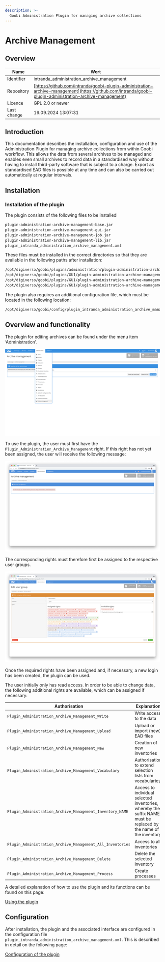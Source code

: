 ```yaml
---
description: >-
  Goobi Administration Plugin for managing archive collections
---
```


# Archive Management

## Overview

Name                     | Wert
-------------------------|-----------
Identifier               | intranda_administration_archive_management
Repository               | [https://github.com/intranda/goobi-plugin-administration-archive-management](https://github.com/intranda/goobi-plugin-administration-archive-management)
Licence              | GPL 2.0 or newer 
Last change    | 16.09.2024 13:07:31


## Introduction
This documentation describes the installation, configuration and use of the Administration Plugin for managing archive collections from within Goobi workflow. This allows the data from several archives to be managed and enables even small archives to record data in a standardised way without having to install third-party software that is subject to a charge. Export as standardised EAD files is possible at any time and can also be carried out automatically at regular intervals.

## Installation

### Installation of the plugin
The plugin consists of the following files to be installed

```bash
plugin-administration-archive-management-base.jar
plugin-administration-archive-management-gui.jar
plugin-administration-archive-management-job.jar
plugin-administration-archive-management-lib.jar
plugin_intranda_administration_archive_management.xml
```

These files must be installed in the correct directories so that they are available in the following paths after installation:

```bash
/opt/digiverso/goobi/plugins/administration/plugin-administration-archive-management-base.jar
/opt/digiverso/goobi/plugins/GUI/plugin-administration-archive-management-gui.jar
/opt/digiverso/goobi/plugins/GUI/plugin-administration-archive-management-job.jar
/opt/digiverso/goobi/plugins/GUI/plugin-administration-archive-management-lib.jar
```

The plugin also requires an additional configuration file, which must be located in the following location:

```bash
/opt/digiverso/goobi/config/plugin_intranda_administration_archive_management.xml
```

## Overview and functionality
The plugin for editing archives can be found under the menu item ‘Administration’.

![Entering the plugin](images/goobi-plugin-administration-archive-management_screen03_en.png)

To use the plugin, the user must first have the `Plugin_Administration_Archive_Management` right. If this right has not yet been assigned, the user will receive the following message:

![Reference to missing user rights](images/goobi-plugin-administration-archive-management_screen01_en.png)

The corresponding rights must therefore first be assigned to the respective user groups.

![Assignment of the required user rights](images/goobi-plugin-administration-archive-management_screen02_en.png)

Once the required rights have been assigned and, if necessary, a new login has been created, the plugin can be used.

The user initially only has read access. In order to be able to change data, the following additional rights are available, which can be assigned if necessary:

Authorisation | Explanation
-------------|-----------
`Plugin_Administration_Archive_Management_Write` | Write access to the data
`Plugin_Administration_Archive_Management_Upload`| Upload or import (new) EAD files
`Plugin_Administration_Archive_Management_New` | Creation of new inventories
`Plugin_Administration_Archive_Management_Vocabulary` | Authorisation to extend selection lists from vocabularies
`Plugin_Administration_Archive_Management_Inventory_NAME` | Access to individual selected inventories, whereby the suffix NAME must be replaced by the name of the inventory
`Plugin_Administration_Archive_Management_All_Inventories` | Access to all inventories
`Plugin_Administration_Archive_Management_Delete` | Delete the selected inventory
`Plugin_Administration_Archive_Management_Process` | Create processes

A detailed explanation of how to use the plugin and its functions can be found on this page:

[Using the plugin](goobi-plugin-administration-archive-management_page_01_en.md)


## Configuration
After installation, the plugin and the associated interface are configured in the configuration file `plugin_intranda_administration_archive_management.xml`. This is described in detail on the following page:

[Configuration of the plugin](goobi-plugin-administration-archive-management_page_02_en.md)